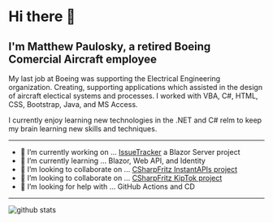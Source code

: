# Hi there 👋

## I'm Matthew Paulosky, a retired Boeing Comercial Aircraft employee

<p>My last job at Boeing was supporting the Electrical Engineering organization. Creating, supporting applications which assisted in the design of aircraft electical systems and processes. I worked with VBA, C#, HTML, CSS, Bootstrap, Java, and MS Access.</p>

<p>I currently enjoy learning new technologies in the .NET and C# relm to keep my brain learning new skills and techniques.</P>

***

- 🔭 I’m currently working on ... [IssueTracker](https://github.com/mpaulosky/IssueTracker) a Blazor Server project
- 🌱 I’m currently learning ... Blazor, Web API, and Identity
- 👯 I’m looking to collaborate on ... [CSharpFritz InstantAPIs project](https://github.com/csharpfritz/InstantAPIs)
- 👯 I’m looking to collaborate on ... [CSharpFritz KipTok project](https://github.com/csharpfritz/KlipTok)
- 🤔 I’m looking for help with ... GitHub Actions and CD

***

<img align="center" src="https://github-readme-stats.vercel.app/api?username=mpaulosky&show_icons=true&include_all_commits=true&theme=blue-white&count_private=true" alt="github stats">
<!--  -->
